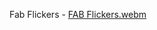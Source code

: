 Fab Flickers - [FAB Flickers.webm](https://github.com/user-attachments/assets/169e1877-86b1-43dc-9e91-717dd774522b)
